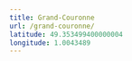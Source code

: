 ```yaml
---
title: Grand-Couronne
url: /grand-couronne/
latitude: 49.353499400000004
longitude: 1.0043489
---
```

